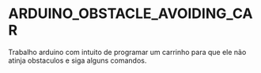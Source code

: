 # ARDUINO_OBSTACLE_AVOIDING_CAR
Trabalho arduino com intuito de programar um carrinho para que ele não atinja obstaculos e siga alguns comandos.
